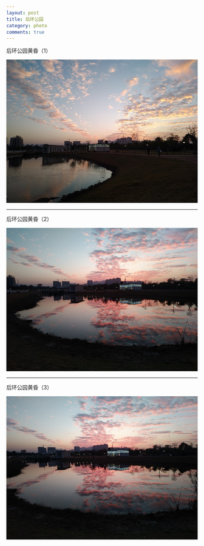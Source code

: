 ```yaml
---
layout: post
title: 后环公园
category: photo
comments: true
---
```


后环公园黄昏（1）

![w800](/images/P91208-174811.jpg)

---

后环公园黄昏（2）

![w800](/images/P91208-175250.jpg)

---

后环公园黄昏（3）

![w800](/images/P91208-175336.jpg)

